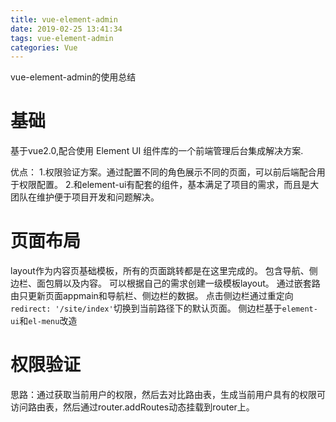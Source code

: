 ```yaml
---
title: vue-element-admin
date: 2019-02-25 13:41:34
tags: vue-element-admin
categories: Vue
---
```


vue-element-admin的使用总结

<!-- more -->

# 基础

基于vue2.0,配合使用 Element UI 组件库的一个前端管理后台集成解决方案.

优点：
1.权限验证方案。通过配置不同的角色展示不同的页面，可以前后端配合用于权限配置。
2.和element-ui有配套的组件，基本满足了项目的需求，而且是大团队在维护便于项目开发和问题解决。

# 页面布局

layout作为内容页基础模板，所有的页面跳转都是在这里完成的。
包含导航、侧边栏、面包屑以及内容。
可以根据自己的需求创建一级模板layout。
通过嵌套路由只更新页面appmain和导航栏、侧边栏的数据。
点击侧边栏通过重定向`redirect: '/site/index'`切换到当前路径下的默认页面。
侧边栏基于`element-ui`和`el-menu`改造

# 权限验证

思路：通过获取当前用户的权限，然后去对比路由表，生成当前用户具有的权限可访问路由表，然后通过router.addRoutes动态挂载到router上。
